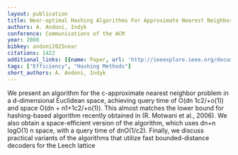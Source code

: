 ```yaml
---
layout: publication
title: Near-optimal Hashing Algorithms For Approximate Nearest Neighbor In High Dimensions
authors: A. Andoni, Indyk
conference: Communications of the ACM
year: 2008
bibkey: andoni2025near
citations: 1422
additional_links: [{name: Paper, url: 'http://ieeexplore.ieee.org/document/4031381/'}]
tags: ["Efficiency", "Hashing Methods"]
short_authors: A. Andoni, Indyk
---
```

We present an algorithm for the c-approximate nearest neighbor problem in a d-dimensional Euclidean space, achieving query time of O(dn 1c2/+o(1)) and space O(dn + n1+1c2/+o(1)). This almost matches the lower bound for hashing-based algorithm recently obtained in (R. Motwani et al., 2006). We also obtain a space-efficient version of the algorithm, which uses dn+n logO(1) n space, with a query time of dnO(1/c2). Finally, we discuss practical variants of the algorithms that utilize fast bounded-distance decoders for the Leech lattice